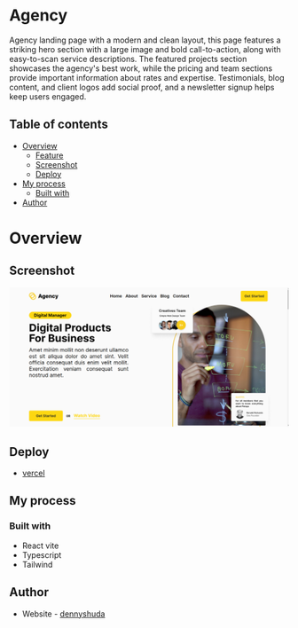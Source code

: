 # Agency

Agency landing page with a modern and clean layout, this page features a striking hero section with a large image and bold call-to-action, along with easy-to-scan service descriptions. The featured projects section showcases the agency's best work, while the pricing and team sections provide important information about rates and expertise. Testimonials, blog content, and client logos add social proof, and a newsletter signup helps keep users engaged.

## Table of contents

- [Overview](#overview)
  - [Feature](#feature)
  - [Screenshot](#screenshot)
  - [Deploy](#deploy)
- [My process](#my-process)
  - [Built with](#built-with)
- [Author](#author)

# Overview

## Screenshot

![ss](./public/preview.png)

## Deploy

- [vercel](https://agency-denny.vercel.app/)

## My process

### Built with

- React vite
- Typescript
- Tailwind

## Author

- Website - [dennyshuda](https://github.com/dennyshuda)
